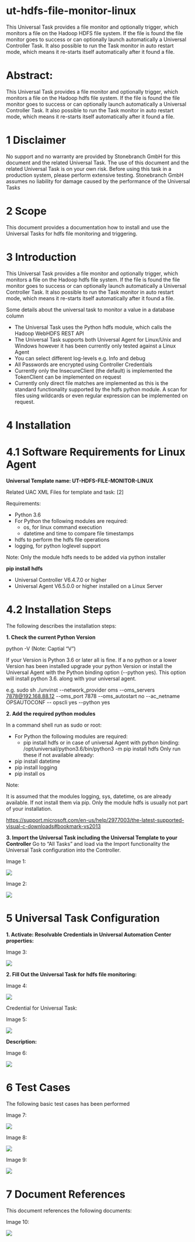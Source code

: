 # ut-hdfs-file-monitor-linux
This Universal Task provides a file monitor and optionally trigger, which monitors a file on the Hadoop HDFS file system. If the file is
found the file monitor goes to success or can optionally launch automatically a Universal Controller Task. It also possible to run the Task
monitor in auto restart mode, which means it re-starts itself automatically after it found a file.

# Abstract:
This Universal Task provides a file monitor and optionally trigger, which monitors a file on the Hadoop hdfs file system. If the file is
found the file monitor goes to success or can optionally launch automatically a Universal Controller Task. It also possible to run the Task 
monitor in auto restart mode, which means it re-starts itself automatically after it found a file. 

# 1	Disclaimer
No support and no warranty are provided by Stonebranch GmbH for this document and the related Universal Task. The use of this document and 
the related Universal Task is on your own risk.
Before using this task in a production system, please perform extensive testing.
Stonebranch GmbH assumes no liability for damage caused by the performance of the Universal Tasks

# 2	Scope 
This document provides a documentation how to install and use the Universal Tasks for hdfs file monitoring and triggering.  

# 3	Introduction
This Universal Task provides a file monitor and optionally trigger, which monitors a file on the Hadoop hdfs file system. If the file is 
found the file monitor goes to success or can optionally launch automatically a Universal Controller Task. It also possible to run the Task 
monitor in auto restart mode, which means it re-starts itself automatically after it found a file.

Some details about the universal task to monitor a value in a database column

  - The Universal Task uses the Python hdfs module, which calls the Hadoop WebHDFS REST API
  - The Universal Task supports both Universal Agent for Linux/Unix and Windows however it has been currently only tested against a Linux       Agent
  - You can select different log-levels e.g. Info and debug
  - All Passwords are encrypted using Controller Credentials
  - Currently only the InsecureClient (the default) is implemented the TokenClient can be implemented on request
  - Currently only direct file matches are implemented as this is the standard functionality supported by the hdfs python module. A scan       for files using wildcards or even regular expression can be implemented on request. 

# 4	Installation
# 4.1	Software Requirements for Linux Agent

**Universal Template name: UT-HDFS-FILE-MONITOR-LINUX**

Related UAC XML Files for template and task: [2]

Requirements: 
  - Python 3.6
  - For Python the following modules are required: 
      - os, for linux command execution
      - datetime and time to compare file timestamps
  - hdfs to perform the hdfs file operations
  - logging, for python loglevel support

Note: Only the module hdfs needs to be added via python installer 
 
 **pip install hdfs**
 
  - Universal Controller V6.4.7.0 or higher
  - Universal Agent V6.5.0.0 or higher installed on a Linux Server


# 4.2	Installation Steps
The following describes the installation steps:

**1.	Check the current Python Version**

python -V  (Note: Captial “V”)

If your Version is Python 3.6 or later all is fine. If a no python or a lower Version has been installed upgrade your python Version or 
install the Universal Agent with the Python binding option (--python yes). This option will install python 3.6. along with your 
universal agent.

e.g.
sudo sh ./unvinst --network_provider oms --oms_servers 7878@192.168.88.12 --oms_port 7878 --oms_autostart no --ac_netname OPSAUTOCONF --
opscli yes --python yes

**2.	Add the required python modules**

In a command shell run as sudo or root:
  - For Python the following modules are required: 
      - pip install hdfs
      or in case of universal Agent with python binding: 
      /opt/universal/python3.6/bin/python3 -m pip install hdfs
Only run these if not available already:
  - pip install datetime
  - pip install logging
  - pip install os
  
Note: 

It is assumed that the modules logging, sys, datetime, os are already available. If not install them via pip. Only the module hdfs is
usually not part of your installation.

https://support.microsoft.com/en-us/help/2977003/the-latest-supported-visual-c-downloads#bookmark-vs2013 

**3.	Import the Universal Task including the Universal Template to your Controller**
Go to “All Tasks” and load via the Import functionality the Universal Task configuration into the Controller. 

Image 1:

![](images/image1.png)

Image 2:

![](images/image2.png)

# 5	Universal Task Configuration

**1.	Activate: Resolvable Credentials in Universal Automation Center properties:**

Image 3:

![](images/image3.png)


**2.	Fill Out the Universal Task for hdfs file monitoring:**

Image 4:

![](images/image4.png)

Credential for Universal Task:

Image 5:

![](images/image5.png)

**Description:**

Image 6:

![](images/image6.png)

# 6	Test Cases

The following basic test cases has been performed

Image 7:

![](images/image7.png)

Image 8:

![](images/image8.png)

Image 9:

![](images/image9.png)

# 7	Document References

This document references the following documents:

Image 10:

![](images/image10.png)







